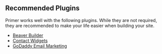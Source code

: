 ## Recommended Plugins

Primer works well with the following plugins. While they are not required, they are recommended to make your life easier when building your site.

* [Beaver Builder](https://wordpress.org/plugins/beaver-builder-lite-version/)
* [Contact Widgets](https://wordpress.org/plugins/contact-widgets/)
* [GoDaddy Email Marketing](https://wordpress.org/plugins/godaddy-email-marketing-sign-up-forms/)
